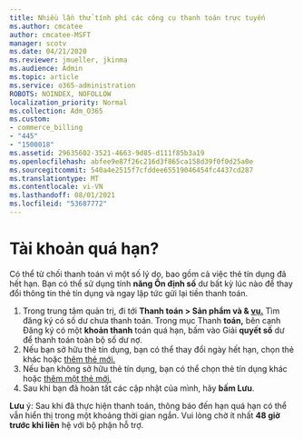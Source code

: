 ```yaml
---
title: Nhiều lần thử tính phí các công cụ thanh toán trực tuyến
ms.author: cmcatee
author: cmcatee-MSFT
manager: scotv
ms.date: 04/21/2020
ms.reviewer: jmueller, jkinma
ms.audience: Admin
ms.topic: article
ms.service: o365-administration
ROBOTS: NOINDEX, NOFOLLOW
localization_priority: Normal
ms.collection: Adm_O365
ms.custom:
- commerce_billing
- "445"
- "1500018"
ms.assetid: 29635602-3521-4663-9d85-d111f85b3a19
ms.openlocfilehash: abfee9e87f26c216d3f865ca158d39f0f0d25a0e
ms.sourcegitcommit: 540a4e2515f7cfddee65519046454fc4437cd287
ms.translationtype: MT
ms.contentlocale: vi-VN
ms.lasthandoff: 08/01/2021
ms.locfileid: "53687772"
---
```

# <a name="past-due-account"></a>Tài khoản quá hạn?

Có thể từ chối thanh toán vì một số lý do, bao gồm cả việc thẻ tín dụng đã hết hạn. Bạn có thể sử dụng tính **năng Ổn định số** dư bất kỳ lúc nào để thay đổi thông tin thẻ tín dụng và ngay lập tức gửi lại tiền thanh toán.

1. Trong trung tâm quản trị, đi tới **Thanh toán > Sản phẩm và & [vụ.](https://go.microsoft.com/fwlink/p/?linkid=842054)**
Tìm đăng ký có số dư chưa thanh toán. Trong mục Thanh **toán,** bên cạnh Đăng ký có một **khoản thanh** toán quá hạn, bấm vào Giải **quyết số** dư để thanh toán toàn bộ số dư nợ.
2. Nếu bạn sở hữu thẻ tín dụng, bạn có thể thay đổi ngày hết hạn, chọn thẻ khác hoặc [thêm thẻ mới.](/microsoft-365/commerce/billing-and-payments/manage-payment-methods)
3. Nếu bạn không sở hữu thẻ tín dụng, bạn có thể chọn thẻ tín dụng khác hoặc [thêm một thẻ mới.](/microsoft-365/commerce/billing-and-payments/manage-payment-methods)
4. Sau khi bạn đã hoàn tất các cập nhật của mình, hãy **bấm Lưu**.

**Lưu** ý: Sau khi đã thực hiện thanh toán, thông báo đến hạn quá hạn có thể vẫn hiển thị trong một khoảng thời gian ngắn. Vui lòng chờ ít nhất **48 giờ trước khi liên** hệ với bộ phận hỗ trợ.
